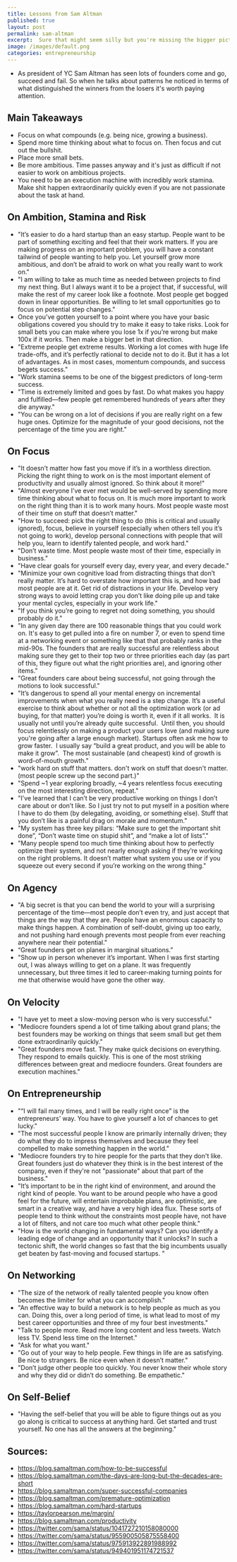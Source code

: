 ```yaml
---
title: Lessons from Sam Altman
published: true
layout: post
permalink: sam-altman
excerpt:  Sure that might seem silly but you're missing the bigger picture. He's just doing it so he can earn more, so he can give more away, and help humanity more.
image: /images/default.png
categories: entrepreneurship
---
```



* As president of YC Sam Altman has seen lots of founders come and go, succeed and fail. So when he talks about patterns he noticed in terms of what distinguished the winners from the losers it's worth paying attention.

## Main Takeaways

* Focus on what compounds (e.g. being nice, growing a business).
* Spend more time thinking about what to focus on. Then focus and cut out the bullshit.
* Place more small bets.
* Be more ambitious. Time passes anyway and it's just as difficult if not easier to work on ambitious projects.
* You need to be an execution machine with incredibly work stamina. Make shit happen extraordinarily quickly even if you are not passionate about the task at hand.

## On Ambition, Stamina and Risk

* "It’s easier to do a hard startup than an easy startup. People want to be part of something exciting and feel that their work matters. If you are making progress on an important problem, you will have a constant tailwind of people wanting to help you. Let yourself grow more ambitious, and don’t be afraid to work on what you really want to work on."
*  "I am willing to take as much time as needed between projects to find my next thing. But I always want it to be a project that, if successful, will make the rest of my career look like a footnote. Most people get bogged down in linear opportunities. Be willing to let small opportunities go to focus on potential step changes."
* Once you’ve gotten yourself to a point where you have your basic obligations covered you should try to make it easy to take risks. Look for small bets you can make where you lose 1x if you’re wrong but make 100x if it works. Then make a bigger bet in that direction.
* "Extreme people get extreme results. Working a lot comes with huge life trade-offs, and it’s perfectly rational to decide not to do it. But it has a lot of advantages. As in most cases, momentum compounds, and success begets success."
* "Work stamina seems to be one of the biggest predictors of long-term success.
* "Time is extremely limited and goes by fast.  Do what makes you happy and fulfilled—few people get remembered hundreds of years after they die anyway."
* "You can be wrong on a lot of decisions if you are really right on a few huge ones.  Optimize for the magnitude of your good decisions, not the percentage of the time you are right."

## On Focus

* "It doesn’t matter how fast you move if it’s in a worthless direction.  Picking the right thing to work on is the most important element of productivity and usually almost ignored.  So think about it more!"
* "Almost everyone I’ve ever met would be well-served by spending more time thinking about what to focus on. It is much more important to work on the right thing than it is to work many hours. Most people waste most of their time on stuff that doesn’t matter."
* "How to succeed: pick the right thing to do (this is critical and usually ignored), focus, believe in yourself (especially when others tell you it’s not going to work), develop personal connections with people that will help you, learn to identify talented people, and work hard."
* "Don’t waste time.  Most people waste most of their time, especially in business."
* "Have clear goals for yourself every day, every year, and every decade."
* "Minimize your own cognitive load from distracting things that don’t really matter.  It’s hard to overstate how important this is, and how bad most people are at it.  Get rid of distractions in your life.  Develop very strong ways to avoid letting crap you don’t like doing pile up and take your mental cycles, especially in your work life."
* "If you think you’re going to regret not doing something, you should probably do it."
* "In any given day there are 100 reasonable things that you could work on.  It's easy to get pulled into a fire on number 7, or even to spend time at a networking event or something like that that probably ranks in the mid-90s.  The founders that are really successful are relentless about making sure they get to their top two or three priorities each day (as part of this, they figure out what the right priorities are), and ignoring other items."
* "Great founders care about being successful, not going through the motions to look successful."
* "It’s dangerous to spend all your mental energy on incremental improvements when what you really need is a step change. It’s a useful exercise to think about whether or not all the optimization work (or ad buying, for that matter) you’re doing is worth it, even if it all works.  It is usually not until you’re already quite successful.  Until then, you should focus relentlessly on making a product your users love (and making sure you're going after a large enough market). Startups often ask me how to grow faster.  I usually say “build a great product, and you will be able to make it grow”.  The most sustainable (and cheapest) kind of growth is word-of-mouth growth."
* "work hard on stuff that matters. don't work on stuff that doesn't matter. (most people screw up the second part.)"
* "Spend ~1 year exploring broadly, ~4 years relentless focus executing on the most interesting direction, repeat."
* "I’ve learned that I can’t be very productive working on things I don’t care about or don’t like.  So I just try not to put myself in a position where I have to do them (by delegating, avoiding, or something else).  Stuff that you don’t like is a painful drag on morale and momentum."
* "My system has three key pillars: “Make sure to get the important shit done”, “Don’t waste time on stupid shit”, and “make a lot of lists”."
*  "Many people spend too much time thinking about how to perfectly optimize their system, and not nearly enough asking if they’re working on the right problems.  It doesn’t matter what system you use or if you squeeze out every second if you’re working on the wrong thing."

## On Agency

* "A big secret is that you can bend the world to your will a surprising percentage of the time—most people don’t even try, and just accept that things are the way that they are. People have an enormous capacity to make things happen. A combination of self-doubt, giving up too early, and not pushing hard enough prevents most people from ever reaching anywhere near their potential."
* “Great founders get on planes in marginal situations.”
* "Show up in person whenever it’s important. When I was first starting out, I was always willing to get on a plane. It was frequently unnecessary, but three times it led to career-making turning points for me that otherwise would have gone the other way.


## On Velocity

* "I have yet to meet a slow-moving person who is very successful."
* "Mediocre founders spend a lot of time talking about grand plans; the best founders may be working on things that seem small but get them done extraordinarily quickly."
* "Great founders move fast. They make quick decisions on everything.  They respond to emails quickly.  This is one of the most striking differences between great and mediocre founders.  Great founders are execution machines."

## On Entrepreneurship

* "“I will fail many times, and I will be really right once” is the entrepreneurs’ way. You have to give yourself a lot of chances to get lucky."
* "The most successful people I know are primarily internally driven; they do what they do to impress themselves and because they feel compelled to make something happen in the world."
* "Mediocre founders try to hire people for the parts that they don't like.  Great founders just do whatever they think is in the best interest of the company, even if they're not "passionate" about that part of the business."
* "It’s important to be in the right kind of environment, and around the right kind of people. You want to be around people who have a good feel for the future, will entertain improbable plans, are optimistic, are smart in a creative way, and have a very high idea flux. These sorts of people tend to think without the constraints most people have, not have a lot of filters, and not care too much what other people think."
* "How is the world changing in fundamental ways? Can you identify a leading edge of change and an opportunity that it unlocks? In such a tectonic shift, the world changes so fast that the big incumbents usually get beaten by fast-moving and focused startups. "

## On Networking

* "The size of the network of really talented people you know often becomes the limiter for what you can accomplish."
* "An effective way to build a network is to help people as much as you can. Doing this, over a long period of time, is what lead to most of my best career opportunities and three of my four best investments."
* "Talk to people more.  Read more long content and less tweets.  Watch less TV.  Spend less time on the Internet."
* "Ask for what you want."
* "Go out of your way to help people.  Few things in life are as satisfying.  Be nice to strangers.  Be nice even when it doesn’t matter."
* "Don’t judge other people too quickly.  You never know their whole story and why they did or didn’t do something.  Be empathetic."

## On Self-Belief

* "Having the self-belief that you will be able to figure things out as you go along is critical to success at anything hard. Get started and trust yourself. No one has all the answers at the beginning."

## Sources:

* https://blog.samaltman.com/how-to-be-successful
* https://blog.samaltman.com/the-days-are-long-but-the-decades-are-short
* https://blog.samaltman.com/super-successful-companies
* https://blog.samaltman.com/premature-optimization
* https://blog.samaltman.com/hard-startups
* https://taylorpearson.me/margin/
* https://blog.samaltman.com/productivity
* https://twitter.com/sama/status/1041727210158080000
* https://twitter.com/sama/status/955900505875558400
* https://twitter.com/sama/status/975913922891988992
* https://twitter.com/sama/status/949401951174721537